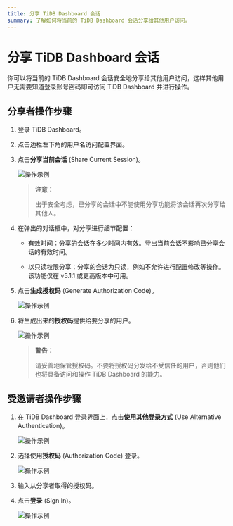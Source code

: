```yaml
---
title: 分享 TiDB Dashboard 会话
summary: 了解如何将当前的 TiDB Dashboard 会话分享给其他用户访问。
---
```


# 分享 TiDB Dashboard 会话

你可以将当前的 TiDB Dashboard 会话安全地分享给其他用户访问，这样其他用户无需要知道登录账号密码即可访问 TiDB Dashboard 并进行操作。

## 分享者操作步骤

1. 登录 TiDB Dashboard。

2. 点击边栏左下角的用户名访问配置界面。

3. 点击**分享当前会话** (Share Current Session)。

   ![操作示例](https://docs-download.pingcap.com/media/images/docs-cn/dashboard/dashboard-session-share-settings-1.png)

   > **注意：**
   >
   > 出于安全考虑，已分享的会话中不能使用分享功能将该会话再次分享给其他人。

4. 在弹出的对话框中，对分享进行细节配置：

   - 有效时间：分享的会话在多少时间内有效。登出当前会话不影响已分享会话的有效时间。

   - 以只读权限分享：分享的会话为只读，例如不允许进行配置修改等操作。该功能仅在 v5.1.1 或更高版本中可用。

5. 点击**生成授权码** (Generate Authorization Code)。

   ![操作示例](https://docs-download.pingcap.com/media/images/docs-cn/dashboard/dashboard-session-share-settings-2.png)

6. 将生成出来的**授权码**提供给要分享的用户。

   ![操作示例](https://docs-download.pingcap.com/media/images/docs-cn/dashboard/dashboard-session-share-settings-3.png)

   > **警告：**
   >
   > 请妥善地保管授权码。不要将授权码分发给不受信任的用户，否则他们也将具备访问和操作 TiDB Dashboard 的能力。

## 受邀请者操作步骤

1. 在 TiDB Dashboard 登录界面上，点击**使用其他登录方式** (Use Alternative Authentication)。

   ![操作示例](https://docs-download.pingcap.com/media/images/docs-cn/dashboard/dashboard-session-share-signin-1.png)

2. 选择使用**授权码** (Authorization Code) 登录。

   ![操作示例](https://docs-download.pingcap.com/media/images/docs-cn/dashboard/dashboard-session-share-signin-2.png)

3. 输入从分享者取得的授权码。

4. 点击**登录** (Sign In)。

   ![操作示例](https://docs-download.pingcap.com/media/images/docs-cn/dashboard/dashboard-session-share-signin-3.png)
